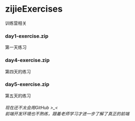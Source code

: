 # zijieExercises
训练营相关
### day1-exercise.zip
第一天练习
### day4-exercise.zip
第四天的练习
### day5-exercise.zip
第五天的练习

<p><h6>现在还不太会用GitHub >_<  </br>
  前端开发环境也不熟练，跟着老师学习才进一步了解了真正的前端
</h6>
</p>
